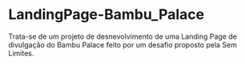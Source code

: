 # LandingPage-Bambu_Palace
Trata-se de um projeto de desnevolvimento de uma Landing Page de divulgação do Bambu Palace feito por um desafio proposto pela Sem Limites.
